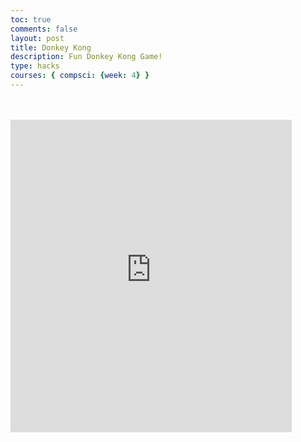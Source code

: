 ```yaml
---
toc: true
comments: false
layout: post
title: Donkey Kong
description: Fun Donkey Kong Game!
type: hacks
courses: { compsci: {week: 4} }
---
```

<!DOCTYPE html>
<html>
  <head>
    <link rel="stylesheet" href="https://maxcdn.bootstrapcdn.com/bootstrap/3.3.7/css/bootstrap.min.css" integrity="sha384-BVYiiSIFeK1dGmJRAkycuHAHRg32OmUcww7on3RYdg4Va+PmSTsz/K68vbdEjh4u" crossorigin="anonymous">
    <link rel="stylesheet" href="https://maxcdn.bootstrapcdn.com/bootstrap/3.3.7/css/bootstrap-theme.min.css" integrity="sha384-rHyoN1iRsVXV4nD0JutlnGaslCJuC7uwjduW9SVrLvRYooPp2bWYgmgJQIXwl/Sp" crossorigin="anonymous">
    <script src="https://maxcdn.bootstrapcdn.com/bootstrap/3.3.7/js/bootstrap.min.js" integrity="sha384-Tc5IQib027qvyjSMfHjOMaLkfuWVxZxUPnCJA7l2mCWNIpG9mGCD8wGNIcPD7Txa" crossorigin="anonymous"></script>
    <title>Donkey Kong</title>
    <link rel="stylesheet" href="styles.css">
  </head>
  <body>
    <div id="main">
      <br>
      <br>
      <iframe src="https://www.silvergames.com/en/donkey-kong/iframe" width="450" height="500" style="margin:0;padding:0;border:0"></iframe>
    </div>
  </body>
</html>